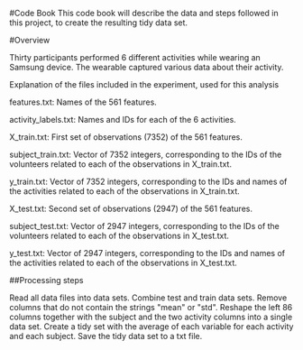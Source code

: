 #Code Book
This code book will describe the data and steps followed in this project, to create the resulting tidy data set.

#Overview

Thirty participants performed 6 different activities while wearing an Samsung device. The wearable captured various data about their activity.

Explanation of the files included in the experiment, used for this analysis

features.txt: Names of the 561 features.

activity_labels.txt: Names and IDs for each of the 6 activities.

X_train.txt: First set of observations (7352) of the 561 features.

subject_train.txt: Vector of 7352 integers, corresponding to the IDs of the volunteers related to each of the observations in X_train.txt.

y_train.txt: Vector of 7352 integers, corresponding to the IDs and names of the activities related to each of the observations in X_train.txt.

X_test.txt: Second set of observations (2947) of the 561 features.

subject_test.txt: Vector of 2947 integers, corresponding to the IDs of the volunteers related to each of the observations in X_test.txt.

y_test.txt: Vector of 2947 integers, corresponding to the IDs and names of the activities related to each of the observations in X_test.txt.

##Processing steps

Read all data files into data sets.
Combine test and train data sets.
Remove columns that do not contain the strings "mean" or "std".
Reshape the left 86 columns together with the subject and the two activity columns into a single data set.
Create a tidy set with the average of each variable for each activity and each subject.
Save the tidy data set to a txt file.
